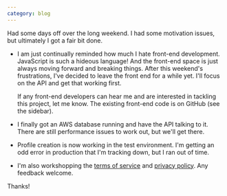 ```yaml
---
category: blog
---
```


Had some days off over the long weekend. I had some motivation issues, but ultimately I got a fair bit done.

* I am just continually reminded how much I hate front-end development. JavaScript is such a hideous language! And the front-end space is just always moving forward and breaking things. After this weekend's frustrations, I've decided to leave the front end for a while yet. I'll focus on the API and get that working first.

  If any front-end developers can hear me and are interested in tackling this project, let me know. The existing front-end code is on GitHub (see the sidebar).

* I finally got an AWS database running and have the API talking to it. There are still performance issues to work out, but we'll get there.

* Profile creation is now working in the test environment. I'm getting an odd error in production that I'm tracking down, but I ran out of time.

* I'm also workshopping the [terms of service](https://www.abstractplay.com/terms) and [privacy policy](https://www.abstractplay.com/privacy). Any feedback welcome.

Thanks!
